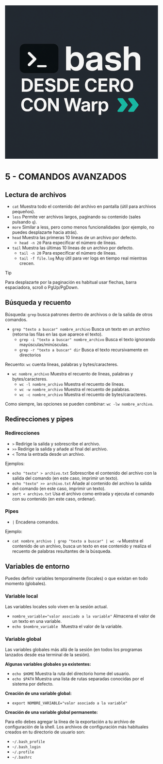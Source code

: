 ![Logo Bash desde cero con Warp](./bash_warp.png)

# 5 - COMANDOS AVANZADOS

## Lectura de archivos

* `cat` Muestra todo el contenido del archivo en pantalla (útil para archivos pequeños).
* `less` Permite ver archivos largos, paginando su contenido (sales pulsando `q`).
* `more` Similar a less, pero como menos funcionalidades (por ejemplo, no puedes desplazarte hacia atrás).
* `head` Muestra las primeras 10 líneas de un archivo por defecto.
	* `head -n 20` Para especificar el número de líneas.
* `tail` Muestra las últimas 10 líneas de un archivo por defecto.
	* `tail -n 20` Para especificar el número de líneas.
	* `tail -f file.log` Muy útil para ver logs en tiempo real mientras crecen.

> [!TIP]
>
> Para desplazarte por la paginación es habitual usar flechas, barra espaciadora, scroll o PgUp/PgDown.

## Búsqueda y recuento

Búsqueda: `grep` busca patrones dentro de archivos o de la salida de otros comandos.

* `grep "texto a buscar" nombre_archivo` Busca un texto en un archivo (retorna las filas en las que aparece el texto).
	* `grep -i "texto a buscar" nombre_archivo` Busca el texto ignorando mayúsculas/minúsculas.
	* `grep -r "texto a buscar" dir` Busca el texto recursivamente en directorios

Recuento: `wc` cuenta líneas, palabras y bytes/caracteres.

* `wc nombre_archivo` Muestra el recuento de líneas, palabras y bytes/caracteres.
	* `wc -l nombre_archivo` Muestra el recuento de líneas.
	* `wc -w nombre_archivo` Muestra el recuento de palabras.
	* `wc -c nombre_archivo` Muestra el recuento de bytes/caracteres.

Como siempre, las opciones se pueden combinar: `wc -lw nombre_archivo`.

## Redirecciones y pipes

### Redirecciones

* `>` Redirige la salida y sobrescribe el archivo.
* `>>` Redirige la salida y añade al final del archivo.
* `<` Toma la entrada desde un archivo.

Ejemplos:

* `echo "texto" > archivo.txt` Sobrescribe el contenido del archivo con la salida del comando (en este caso, imprimir un texto).
* `echo "texto" >> archivo.txt` Añade al contenido del archivo la salida del comando (en este caso, imprimir un texto).
* `sort < archivo.txt` Usa el archivo como entrada y ejecuta el comando con su contenido (en este caso, ordenar).

### Pipes

* `|` Encadena comandos.

Ejemplo:

* `cat nombre_archivo | grep "texto a buscar" | wc -w` Muestra el contenido de un archivo, busca un texto en ese contenido y realiza el recuento de palabras resultantes de la búsqueda.

## Variables de entorno

Puedes definir variables temporalmente (locales) o que existan en todo momento (globales).

### Variable local

Las variables locales solo viven en la sesión actual.

* `nombre_variable="valor asociado a la variable"` Almacena el valor de un texto en una variable.
* `echo $nombre_variable ` Muestra el valor de la variable.

### Variable global

Las variables globales más allá de la sesión (en todos los programas lanzados desde esa terminal de la sesión).

**Algunas variables globales ya existentes:**

* `echo $HOME` Muestra la ruta del directorio home del usuario.
* `echo $PATH` Muestra una lista de rutas separadas conocidas por el sistema por defecto.

**Creación de una variable global:**

* `export NOMBRE_VARIABLE="valor asociado a la variable"`

**Creación de una variable global permanente:**

Para ello debes agregar la línea de la exportación a tu archivo de configuración de la shell. Los archivos de configuración más habituales creados en tu directorio de usuario son:

* `~/.bash_profile`
* `~/.bash_login`
* `~/.profile`
* `~/.bashrc`
